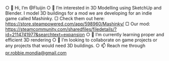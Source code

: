 ○ 👋 Hi, I’m @Fluijin
○ 👀 I’m interested in 3D Modelling using SketchUp and Blender. I model 3D buildings for a mod we are developing for an indie game called Mashinky. 
  ▢ Check them out here: https://store.steampowered.com/app/598960/Mashinky/
  ▢ Our mod: https://steamcommunity.com/sharedfiles/filedetails/?id=2114741977&searchtext=expansion
○ 🌱 I’m currently learning proper and efficient 3D rendering 
○ 💞️ I’m looking to collaborate on game projects or any projects that would need 3D buildings.
○ 📫 Reach me through pr.robbie.mondia@gmail.com


<!---
Fluijin/Fluijin is a ✨ special ✨ repository because its `README.md` (this file) appears on your GitHub profile.
You can click the Preview link to take a look at your changes.
--->
